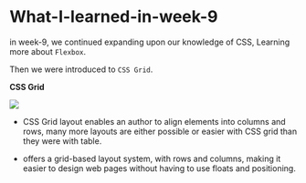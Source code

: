 # What-I-learned-in-week-9

in week-9,
we continued expanding upon our knowledge of CSS, Learning more about `Flexbox`.


Then we were introduced to
`CSS Grid`.

**CSS Grid**

![](https://getflywheel.com/wp-content/uploads/2016/08/css-grid-layouts-grid-example-start-final.png)

- CSS Grid layout enables an author to align elements into columns and rows, many more layouts are either possible or easier with CSS grid than they were with table.


- offers a grid-based layout system, with rows and columns, making it easier to design web pages without having to use floats and positioning.
  
  